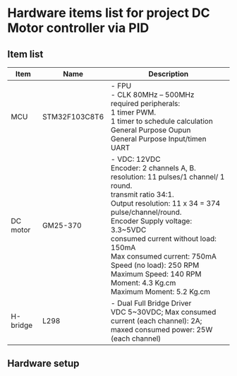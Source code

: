 # Hardware items list for project DC Motor controller via PID 

## Item list 

| Item| Name  | Description |  
| ----- | -------- | ----- |
| MCU | STM32F103C8T6| - FPU <br> - CLK 80MHz – 500MHz  <br> required peripherals:<br> 1 timer PWM.<br> 1 timer to schedule calculation <br> General Purpose Oupun <br> General Purpose Input/timen <br> UART |
| DC motor | GM25-370| - VDC: 12VDC <br> Encoder: 2 channels A, B. resolution: 11 pulses/1 channel/ 1 round. <br> transmit ratio 34:1. <br> Output resolution: 11 x 34 = 374 pulse/channel/round. <br> Encoder Supply voltage: 3.3~5VDC <br> consumed current without load: 150mA <br> Max consumed current: 750mA <br> Speed (no load): 250 RPM  <br> Maximum Speed: 140 RPM <br> Moment: 4.3 Kg.cm <br> Maximum Moment: 5.2 Kg.cm|
| H-bridge | L298 |- Dual Full Bridge Driver <br> VDC 5~30VDC; Max consumed current (each channel): 2A; <br> maxed consumed power: 25W (each channel)|

## Hardware setup
